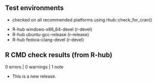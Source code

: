 ## Test environments

* checked on all recommended platforms using rhub::check_for_cran()
- R-hub windows-x86_64-devel (r-devel)
- R-hub ubuntu-gcc-release (r-release)
- R-hub fedora-clang-devel (r-devel)

## R CMD check results (from R-hub)

0 errors | 0 warnings | 1 note

* This is a new release.

